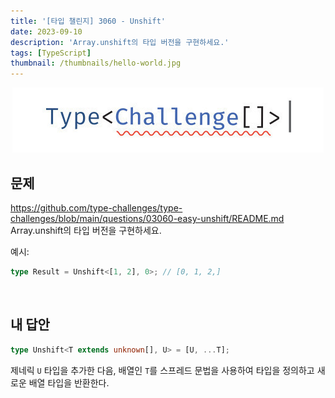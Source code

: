 ```yaml
---
title: '[타입 챌린지] 3060 - Unshift'
date: 2023-09-10
description: 'Array.unshift의 타입 버전을 구현하세요.'
tags: [TypeScript]
thumbnail: /thumbnails/hello-world.jpg
---
```


<p align="center"><img src="./type-challenge.jpeg"/></p>

## 문제

https://github.com/type-challenges/type-challenges/blob/main/questions/03060-easy-unshift/README.md
<br/>
Array.unshift의 타입 버전을 구현하세요.

예시:

```typescript
type Result = Unshift<[1, 2], 0>; // [0, 1, 2,]
```

<br/>

## 내 답안

```typescript
type Unshift<T extends unknown[], U> = [U, ...T];
```

제네릭 `U` 타입을 추가한 다음, 배열인 `T`를 스프레드 문법을 사용하여 타입을 정의하고 새로운 배열 타입을 반환한다.
